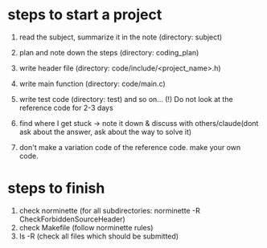 #

# steps to start a project

1. read the subject, summarize it in the note (directory: subject)

2. plan and note down the steps (directory: coding_plan)

3. write header file (directory: code/include/<project_name>.h)

4. write main function (directory: code/main.c)

5. write test code (directory: test) and so on...
(!) Do not look at the reference code for 2-3 days

6. find where I get stuck -> note it down & discuss with others/claude(dont ask about the answer, ask about the way to solve it)

7. don't make a variation code of the reference code. make your own code.

# steps to finish

1. check norminette (for all subdirectories: norminette -R CheckForbiddenSourceHeader)
2. check Makefile (follow norminette rules)
3. ls -R (check all files which should be submitted)
